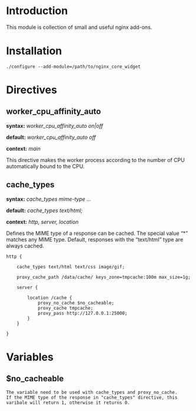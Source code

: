 Introduction
====
This module is collection of small and useful nginx add-ons.


Installation
====
`./configure --add-module=/path/to/nginx_core_widget`   



Directives
====

worker_cpu_affinity_auto
--------------------
**syntax:** *worker_cpu_affinity_auto on|off*

**default:** *worker_cpu_affinity_auto off*

**context:** *main*

This directive makes the worker process according to the number of CPU automatically bound to the CPU.


cache_types
--------------------
**syntax:** *cache_types mime-type ...*

**default:** *cache_types text/html;*

**context:** *http, server, location*

Defines the MIME type of a response can be cached. The special value “*” matches any MIME type. Default, responses with the “text/html” type are always cached.

``` 
http {

    cache_types text/html text/css image/gif;
    
    proxy_cache_path /data/cache/ keys_zone=tmpcache:100m max_size=1g;

    server {
        
        location /cache {
            proxy_no_cache $no_cacheable;
            proxy_cache tmpcache;
            proxy_pass http://127.0.0.1:25000;
        }    
    }

}

```


Variables
====
$no_cacheable
--------------------
    The variable need to be used with cache_types and proxy_no_cache. 
    If the MIME type of the response in "cache_types" directive, this varibale will return 1, otherwise it returns 0.




